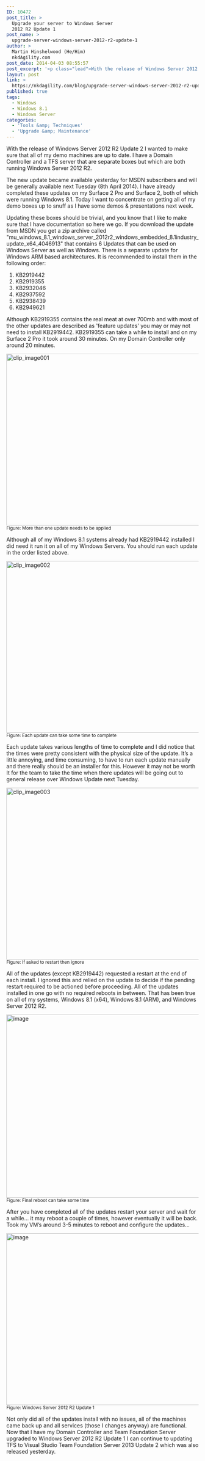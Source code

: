 ```yaml
---
ID: 10472
post_title: >
  Upgrade your server to Windows Server
  2012 R2 Update 1
post_name: >
  upgrade-server-windows-server-2012-r2-update-1
author: >
  Martin Hinshelwood (He/Him)
  nkdAgility.com
post_date: 2014-04-03 08:55:57
post_excerpt: '<p class="lead">With the release of Windows Server 2012 R2 Update 2 I wanted to make sure that all of my demo machines are up to date. I have a Domain Controller and a TFS server that are separate boxes but which are both running Windows Server 2012 R2.  </p>'
layout: post
link: >
  https://nkdagility.com/blog/upgrade-server-windows-server-2012-r2-update-1/
published: true
tags:
  - Windows
  - Windows 8.1
  - Windows Server
categories:
  - 'Tools &amp; Techniques'
  - 'Upgrade &amp; Maintenance'
---
```

<p class="lead">With the release of Windows Server 2012 R2 Update 2 I wanted to make sure that all of my demo machines are up to date. I have a Domain Controller and a TFS server that are separate boxes but which are both running Windows Server 2012 R2.  </p>
<p>The new update became available yesterday for MSDN subscribers and will be generally available next Tuesday (8th April 2014). I have already completed these updates on my Surface 2 Pro and Surface 2, both of which were running Windows 8.1. Today I want to concentrate on getting all of my demo boxes up to snuff as I have some demos &amp; presentations next week.  </p>
<p>Updating these boxes should be trivial, and you know that I like to make sure that I have documentation so here we go. If you download the update from MSDN you get a zip archive called "mu_windows_8.1_windows_server_2012r2_windows_embedded_8.1industry_update_x64_4046913" that contains 6 Updates that can be used on Windows Server as well as Windows. There is a separate update for Windows ARM based architectures. It is recommended to install them in the following order:</p>
<ol>
<li>KB2919442  </li>
<li>KB2919355  </li>
<li>KB2932046  </li>
<li>KB2937592  </li>
<li>KB2938439  </li>
<li>KB2949621</li>
</ol>
<p>Although KB2919355 contains the real meat at over 700mb and with most of the other updates are described as 'feature updates' you may or may not need to install KB2919442. KB2919355 can take a while to install and on my Surface 2 Pro it took around 30 minutes. On my Domain Controller only around 20 minutes.  </p>
<p><img title="clip_image001" style="border-left-width: 0px; border-right-width: 0px; background-image: none; border-bottom-width: 0px; padding-top: 0px; padding-left: 0px; margin: 0px; display: inline; padding-right: 0px; border-top-width: 0px" border="0" alt="clip_image001" src="http://nakedalmweb.wpengine.com/wp-content/uploads/2014/04/clip_image001.png" width="800" height="450"/><br /><small>Figure: More than one update needs to be applied</small>  </p>
<p>Although all of my Windows 8.1 systems already had KB2919442 installed I did need it run it on all of my Windows Servers. You should run each update in the order listed above.  </p>
<p><img title="clip_image002" style="border-left-width: 0px; border-right-width: 0px; background-image: none; border-bottom-width: 0px; padding-top: 0px; padding-left: 0px; margin: 0px; display: inline; padding-right: 0px; border-top-width: 0px" border="0" alt="clip_image002" src="http://nakedalmweb.wpengine.com/wp-content/uploads/2014/04/clip_image002.png" width="800" height="450"/><br /><small>Figure: Each update can take some time to complete</small></p>
<p>Each update takes various lengths of time to complete and I did notice that the times were pretty consistent with the physical size of the update. It’s a little annoying, and time consuming, to have to run each update manually and there really should be an installer for this. However it may not be worth It for the team to take the time when there updates will be going out to general release over Windows Update next Tuesday.  </p>
<p><img title="clip_image003" style="border-left-width: 0px; border-right-width: 0px; background-image: none; border-bottom-width: 0px; padding-top: 0px; padding-left: 0px; display: inline; padding-right: 0px; border-top-width: 0px" border="0" alt="clip_image003" src="http://nakedalmweb.wpengine.com/wp-content/uploads/2014/04/clip_image003.png" width="800" height="450"/><br /><small>Figure: If asked to restart then ignore</small>  </p>
<p>All of the updates (except KB2919442) requested a restart at the end of each install. I ignored this and relied on the update to decide if the pending restart required to be actioned before proceeding. All of the updates installed in one go with no required reboots in between. That has been true on all of my systems, Windows 8.1 (x64), Windows 8.1 (ARM), and Windows Server 2012 R2.  </p>
<p><img title="image" style="border-left-width: 0px; border-right-width: 0px; background-image: none; border-bottom-width: 0px; padding-top: 0px; padding-left: 0px; margin: 0px; display: inline; padding-right: 0px; border-top-width: 0px" border="0" alt="image" src="http://nakedalmweb.wpengine.com/wp-content/uploads/2014/04/image.png" width="800" height="480"/><br /><small>Figure: Final reboot can take some time</small>  </p>
<p>After you have completed all of the updates restart your server and wait for a while… it may reboot a couple of times, however eventually it will be back. Took my VM’s around 3-5 minutes to reboot and configure the updates…  </p>
<p><img title="image" style="border-left-width: 0px; border-right-width: 0px; background-image: none; border-bottom-width: 0px; padding-top: 0px; padding-left: 0px; margin: 0px; display: inline; padding-right: 0px; border-top-width: 0px" border="0" alt="image" src="http://nakedalmweb.wpengine.com/wp-content/uploads/2014/04/image1.png" width="800" height="450"/><br /><small>Figure: Windows Server 2012 R2 Update 1</small>  </p>
<p>Not only did all of the updates install with no issues, all of the machines came back up and all services (those I changes anyway) are functional. Now that I have my Domain Controller and Team Foundation Server upgraded to Windows Server 2012 R2 Update 1 I can continue to updating TFS to Visual Studio Team Foundation Server 2013 Update 2 which was also released yesterday.</p>
